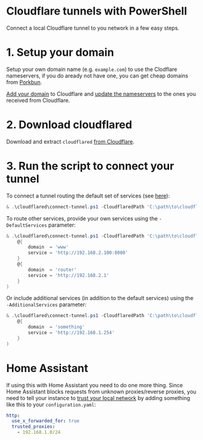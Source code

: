 # Cloudflare tunnels with PowerShell

Connect a local Cloudflare tunnel to you network in a few easy steps.

# 1. Setup your domain

Setup your own domain name (e.g. `example.com`) to use the Clodflare nameservers, if you do aready not have one, you can get cheap domains from [Porkbun](https://porkbun.com).

[Add your domain](https://developers.cloudflare.com/fundamentals/setup/account-setup/add-site/#1--add-site-in-cloudflare) to Cloudflare and [update the nameservers](https://kb.porkbun.com/article/22-how-to-change-nameservers) to the ones you received from Cloudflare.

# 2. Download cloudflared

Download and extract `cloudflared` [from Cloudflare](https://developers.cloudflare.com/cloudflare-one/connections/connect-apps/install-and-setup/tunnel-guide/local/#1-download-and-install-cloudflared).

# 3. Run the script to connect your tunnel

To connect a tunnel routing the default set of services (see [here](https://github.com/stefanes/cloudflared/blob/main/connect-tunnel.ps1#L10-L21)):

```powershell
& .\cloudflared\connect-tunnel.ps1 -CloudflaredPath 'C:\path\to\cloudflared.exe' -HostName 'myhostname.tk'
```

To route other services, provide your own services using the `-DefaultServices` parameter:

```powershell
& .\cloudflared\connect-tunnel.ps1 -CloudflaredPath 'C:\path\to\cloudflared.exe' -HostName 'myhostname.tk' -Service 'http://192.168.2.100:8080' -DefaultServices @(
    @{
        domain  = 'www'
        service = 'http://192.168.2.100:8080'
    }
    @{
        domain  = 'router'
        service = 'http://192.168.2.1'
    }
)
```

Or include additional services (in addition to the default services) using the `-AdditionalServices` parameter:

```powershell
& .\cloudflared\connect-tunnel.ps1 -CloudflaredPath 'C:\path\to\cloudflared.exe' -HostName 'myhostname.tk' -Service 'http://192.168.1.100:8080' -AdditionalServices @(
    @{
        domain  = 'something'
        service = 'http://192.168.1.254'
    }
)
```

# Home Assistant

If using this with Home Assistant you need to do one more thing. Since Home Assistant blocks requests from unknown proxies/reverse proxies, you need to tell your instance to [trust your local network](https://www.home-assistant.io/integrations/http/#trusted_proxies) by adding something like this to your `configuration.yaml`:

```yaml
http:
  use_x_forwarded_for: true
  trusted_proxies:
    - 192.168.1.0/24
```
